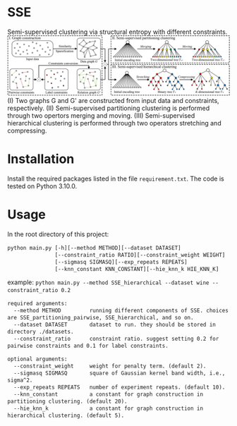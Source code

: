# SSE
Semi-supervised clustering via structural entropy with different constraints.
![image](framework.png)
(I) Two graphs G and G' are constructed from input data and constraints, respectively. (II) Semi-supervised partitioning clustering is performed through two opertors merging and moving. (III) Semi-supervised hierarchical clustering is performed through two operators stretching and compressing.

# Installation
Install the required packages listed in the file ```requirement.txt```. The code is tested on Python 3.10.0.

# Usage
In the root directory of this project:
```
python main.py [-h][--method METHOD][--dataset DATASET]
               [--constraint_ratio RATIO][--constraint_weight WEIGHT]
               [--sigmasq SIGMASQ][--exp_repeats REPEATS]
               [--knn_constant KNN_CONSTANT][--hie_knn_k HIE_KNN_K]
```

example: ```python main.py --method SSE_hierarchical --dataset wine --constraint_ratio 0.2```
```
required arguments:
  --method METHOD         running different components of SSE. choices are SSE_partitioning_pairwise, SSE_hierarchical, and so on.
  --dataset DATASET       dataset to run. they should be stored in directory ./datasets.
  --constraint_ratio      constraint ratio. suggest setting 0.2 for pairwise constraints and 0.1 for label constraints.
```
```
optional arguments:
  --constraint_weight     weight for penalty term. (default 2).
  --sigmasq SIGMASQ       square of Gaussian kernel band width, i.e., sigma^2.
  --exp_repeats REPEATS   number of experiment repeats. (default 10).
  --knn_constant          a constant for graph construction in partitioning clustering. (default 20).
  --hie_knn_k             a constant for graph construction in hierarchical clustering. (default 5).
```
